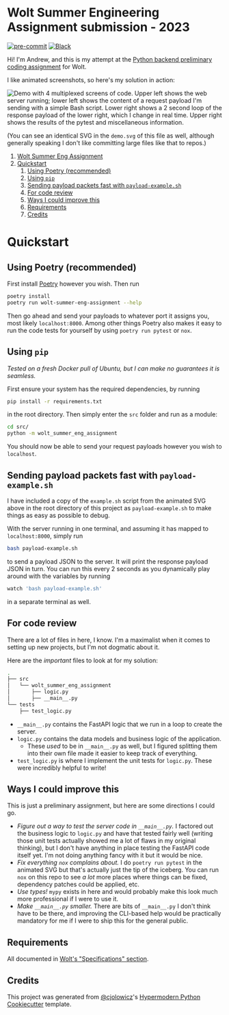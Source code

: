 # Wolt Summer Engineering Assignment submission - 2023

[![pre-commit](https://img.shields.io/badge/pre--commit-enabled-brightgreen?logo=pre-commit&logoColor=white)][pre-commit]
[![Black](https://img.shields.io/badge/code%20style-black-000000.svg)][black]

[pypi_]: https://pypi.org/project/wolt-summer-eng-assignment/
[status]: https://pypi.org/project/wolt-summer-eng-assignment/
[python version]: https://pypi.org/project/wolt-summer-eng-assignment
[read the docs]: https://wolt-summer-eng-assignment.readthedocs.io/
[tests]: https://github.com/hiAndrewQuinn/wolt-summer-eng-assignment/actions?workflow=Tests
[codecov]: https://app.codecov.io/gh/hiAndrewQuinn/wolt-summer-eng-assignment
[pre-commit]: https://github.com/pre-commit/pre-commit
[black]: https://github.com/psf/black

Hi! I'm Andrew, and this is my attempt at the [Python backend preliminary coding assignment](https://github.com/woltapp/engineering-summer-intern-2023) for Wolt. 

I like animated screenshots, so here's my solution in action:

![Demo with 4 multiplexed screens of code. Upper left shows the web server running; lower left shows the content of a request payload I'm sending with a simple Bash script. Lower right shows a 2 second loop of the response payload of the lower right, which I change in real time. Upper right shows the results of the pytest and miscellaneous information.](https://user-images.githubusercontent.com/53230903/216786616-c4c7be95-0f5d-4ea2-8ef8-aad03fc6a60b.svg)

(You can see an identical SVG in the `demo.svg` of this file as well, although generally speaking I don't like committing large files like that to repos.)

1. [Wolt Summer Eng Assignment](#wolt-summer-eng-assignment)
2. [Quickstart](#quickstart)
   1. [Using Poetry (recommended)](#using-poetry-recommended)
   2. [Using `pip`](#using-pip)
   3. [Sending payload packets fast with `payload-example.sh`](#sending-payload-packets-fast-with-payload-examplesh)
   4. [For code review](#for-code-review)
   5. [Ways I could improve this](#ways-i-could-improve-this)
   6. [Requirements](#requirements)
   7. [Credits](#credits)


# Quickstart

## Using Poetry (recommended)

First install [Poetry](https://python-poetry.org/docs/) however you wish. Then run

```bash
poetry install
poetry run wolt-summer-eng-assignment --help
```

Then go ahead and send your payloads to whatever port it assigns you, most likely `localhost:8000`. Among other things Poetry also makes it easy to run the code tests for yourself by using `poetry run pytest` or `nox`.

## Using `pip`

_Tested on a fresh Docker pull of Ubuntu, but I can make no guarantees it is seamless._

First ensure your system has the required dependencies, by running

```bash
pip install -r requirements.txt
```

in the root directory. Then simply enter the `src` folder and run as a module:

```bash
cd src/
python -m wolt_summer_eng_assignment
```

You should now be able to send your request payloads however you wish to `localhost`.

## Sending payload packets fast with `payload-example.sh`

I have included a copy of the `example.sh` script from
the animated SVG above in the
root directory of this project as `payload-example.sh` to
make things as easy as possible to debug.

With the server running in one terminal, and assuming
it has mapped to `localhost:8000`, simply run

```bash
bash payload-example.sh
```

to send a payload JSON to the server. It will print the
response payload JSON in turn. You can run this every
2 seconds as you dynamically play around with the variables
by running

```bash
watch 'bash payload-example.sh'
```

in a separate terminal as well. 

## For code review

There are a lot of files in here, I know. I'm a maximalist when it comes to setting up new projects, but I'm not dogmatic about it.

Here are the _important_ files to look at for my solution:

```bash
.
├── src
│   └── wolt_summer_eng_assignment
│       ├── logic.py
│       ├── __main__.py
└── tests
    ├── test_logic.py
```

- `__main__.py` contains the FastAPI logic that we run in a loop to create the server.
- `logic.py` contains the data models and business logic of the application.
  - These _used_ to be in `__main__.py` as well, but I figured splitting them into their
    own file made it easier to keep track of everything.
- `test_logic.py` is where I implement the unit tests for `logic.py`. These were incredibly helpful to write!


## Ways I could improve this

This is just a preliminary assignment, but here are some directions I could go.

- *Figure out a way to test the server code in `__main__.py`.* I factored out the business logic to `logic.py` and
  have that tested fairly well (writing those unit tests actually showed me a lot of flaws in my original thinking),
  but I don't have anything in place testing the FastAPI code itself yet. I'm not doing anything fancy with it but
  it would be nice.
- *Fix everything `nox` complains about.* I do `poetry run pytest` in the animated SVG but that's actually just the
  tip of the iceberg. You can run `nox` on this repo to see _a lot_ more places where things can be fixed,
  dependency patches could be applied, etc.
- *Use types!* `mypy` exists in here and would probably make this look much more professional if I were to use it.
- *Make `__main__.py` smaller.* There are bits of `__main__.py` I don't think have to be there, and improving the
  CLI-based help would be practically mandatory for me if I were to ship this for the general public.

## Requirements

All documented in [Wolt's "Specifications" section](https://github.com/woltapp/engineering-summer-intern-2023#specification).

## Credits

This project was generated from [@cjolowicz]'s [Hypermodern Python Cookiecutter] template.

[@cjolowicz]: https://github.com/cjolowicz
[pypi]: https://pypi.org/
[hypermodern python cookiecutter]: https://github.com/cjolowicz/cookiecutter-hypermodern-python
[file an issue]: https://github.com/hiAndrewQuinn/wolt-summer-eng-assignment/issues
[pip]: https://pip.pypa.io/

<!-- github-only -->

[license]: https://github.com/hiAndrewQuinn/wolt-summer-eng-assignment/blob/main/LICENSE
[contributor guide]: https://github.com/hiAndrewQuinn/wolt-summer-eng-assignment/blob/main/CONTRIBUTING.md
[command-line reference]: https://wolt-summer-eng-assignment.readthedocs.io/en/latest/usage.html
